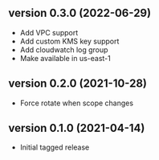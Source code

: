 version 0.3.0 (2022-06-29)
--------------------------
 - Add VPC support
 - Add custom KMS key support
 - Add cloudwatch log group
 - Make available in us-east-1


version 0.2.0 (2021-10-28)
--------------------------
 - Force rotate when scope changes


version 0.1.0 (2021-04-14)
--------------------------
 - Initial tagged release
